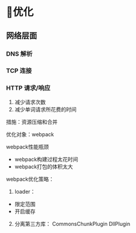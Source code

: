 # :memo:优化

## 网络层面

### DNS 解析
### TCP 连接
### HTTP 请求/响应
1. 减少请求次数
2. 减少单词请求所花费的时间

措施：资源压缩和合并

优化对象：webpack

webpack性能瓶颈
* webpack构建过程太花时间
* webpack打包的体积太大

webpack优化策略：
1. loader：
* 限定范围
* 开启缓存

2. 分离第三方库：
CommonsChunkPlugin
DllPlugin






